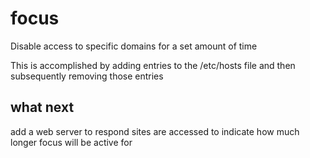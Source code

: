 # focus
Disable access to specific domains for a set amount of time

This is accomplished by adding entries to the /etc/hosts file and then subsequently removing those entries

## what next
add a web server to respond sites are accessed to indicate how much longer focus will be active for
